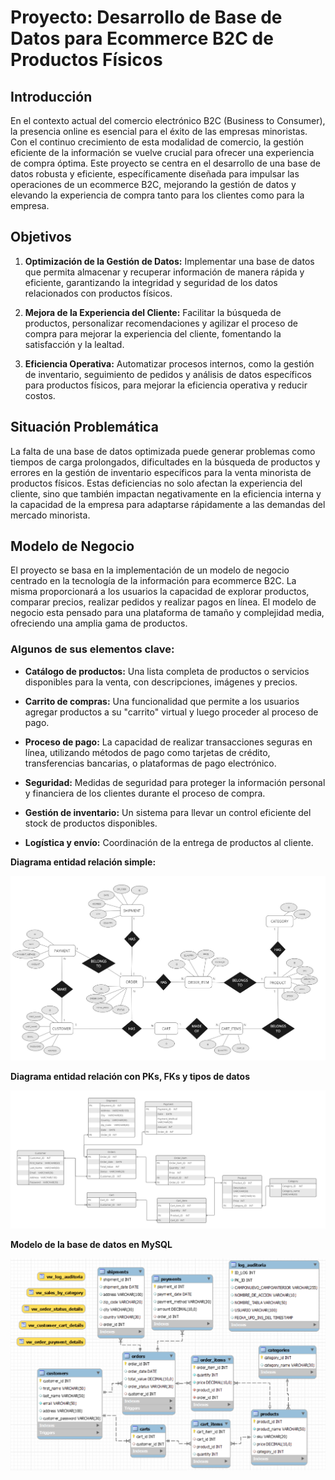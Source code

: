 
# Proyecto: Desarrollo de Base de Datos para Ecommerce B2C de Productos Físicos

## Introducción
En el contexto actual del comercio electrónico B2C (Business to Consumer), la presencia online es esencial para el éxito de las empresas minoristas. Con el continuo crecimiento de esta modalidad de comercio, la gestión eficiente de la información se vuelve crucial para ofrecer una experiencia de compra óptima. Este proyecto se centra en el desarrollo de una base de datos robusta y eficiente, específicamente diseñada para impulsar las operaciones de un ecommerce B2C, mejorando la gestión de datos y elevando la experiencia de compra tanto para los clientes como para la empresa.

## Objetivos
1. **Optimización de la Gestión de Datos:** Implementar una base de datos que permita almacenar y recuperar información de manera rápida y eficiente, garantizando la integridad y seguridad de los datos relacionados con productos físicos.

2. **Mejora de la Experiencia del Cliente:** Facilitar la búsqueda de productos, personalizar recomendaciones y agilizar el proceso de compra para mejorar la experiencia del cliente, fomentando la satisfacción y la lealtad.

3. **Eficiencia Operativa:** Automatizar procesos internos, como la gestión de inventario, seguimiento de pedidos y análisis de datos específicos para productos físicos, para mejorar la eficiencia operativa y reducir costos.

## Situación Problemática
La falta de una base de datos optimizada puede generar problemas como tiempos de carga prolongados, dificultades en la búsqueda de productos y errores en la gestión de inventario específicos para la venta minorista de productos físicos. Estas deficiencias no solo afectan la experiencia del cliente, sino que también impactan negativamente en la eficiencia interna y la capacidad de la empresa para adaptarse rápidamente a las demandas del mercado minorista.

## Modelo de Negocio
El proyecto se basa en la implementación de un modelo de negocio centrado en la tecnología de la información para ecommerce B2C. La misma proporcionará a los usuarios la capacidad de explorar productos, comparar precios, realizar pedidos y realizar pagos en línea. El modelo de negocio esta pensado para una plataforma de tamaño y complejidad media, ofreciendo una amplia gama de productos.

### Algunos de sus elementos clave:

* **Catálogo de productos:** Una lista completa de productos o servicios disponibles para la venta, con descripciones, imágenes y precios.

* **Carrito de compras:** Una funcionalidad que permite a los usuarios agregar productos a su "carrito" virtual y luego proceder al proceso de pago.

* **Proceso de pago:** La capacidad de realizar transacciones seguras en línea, utilizando métodos de pago como tarjetas de crédito, transferencias bancarias, o plataformas de pago electrónico.

* **Seguridad:** Medidas de seguridad para proteger la información personal y financiera de los clientes durante el proceso de compra.

* **Gestión de inventario:** Un sistema para llevar un control eficiente del stock de productos disponibles.

* **Logística y envío:** Coordinación de la entrega de productos al cliente.



**Diagrama entidad relación simple:**

![Diagrama entidad relación del ecommerce 1](/diagramas/ecommerce-ERD-1.jpg?raw=true)

**Diagrama entidad relación con PKs, FKs y tipos de datos**

![Diagrama entidad relación del ecommerce 2](/diagramas/ecommerce-ERD-2.jpg?raw=true)

**Modelo de la base de datos en MySQL**

![MySql ecommerce database model](/diagramas/modelo_der_ecommerce.png?raw=true)
